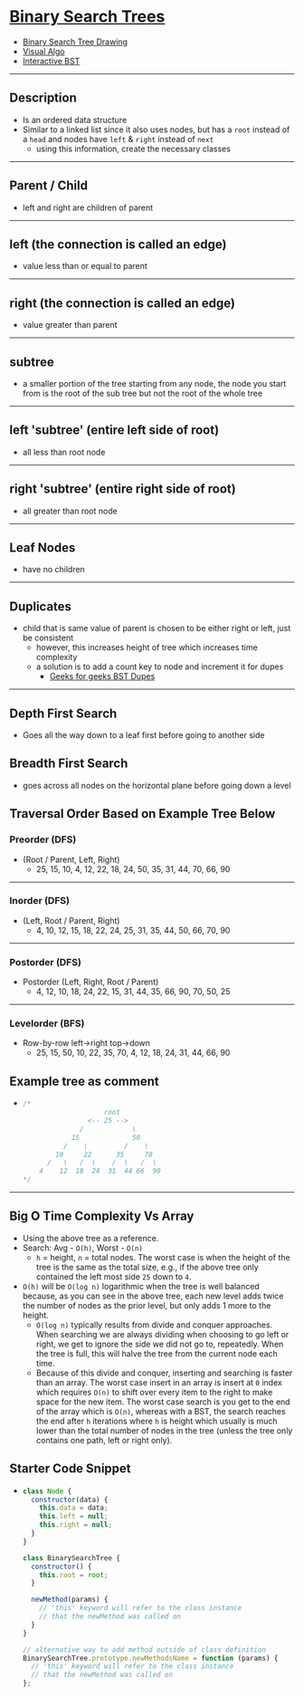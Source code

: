 # [Binary Search Trees](./index.js)

- [Binary Search Tree Drawing](https://cdn-media-1.freecodecamp.org/images/2rTqYlcrnWtICedt131tDft0CmkzZaViExJX)
- [Visual Algo](https://visualgo.net/en)
- [Interactive BST](http://btv.melezinek.cz/binary-search-tree.html)

---

## Description

- Is an ordered data structure
- Similar to a linked list since it also uses nodes, but has a `root` instead of a `head` and nodes have `left` & `right` instead of `next`
  - using this information, create the necessary classes

---

## Parent / Child

- left and right are children of parent

---

## left (the connection is called an edge)

- value less than or equal to parent

---

## right (the connection is called an edge)

- value greater than parent

---

## subtree

- a smaller portion of the tree starting from any node, the node you start from is the root of the sub tree but not the root of the whole tree

---

## left 'subtree' (entire left side of root)

- all less than root node

---

## right 'subtree' (entire right side of root)

- all greater than root node

---

## Leaf Nodes

- have no children

---

## Duplicates

- child that is same value of parent is chosen to be either right or left, just be consistent
  - however, this increases height of tree which increases time complexity
  - a solution is to add a count key to node and increment it for dupes
    - [Geeks for geeks BST Dupes](https://www.geeksforgeeks.org/how-to-handle-duplicates-in-binary-search-tree/)

---

## Depth First Search

- Goes all the way down to a leaf first before going to another side

## Breadth First Search

- goes across all nodes on the horizontal plane before going down a level

## Traversal Order Based on Example Tree Below

### Preorder (DFS)

- (Root / Parent, Left, Right)
  - 25, 15, 10, 4, 12, 22, 18, 24, 50, 35, 31, 44, 70, 66, 90

---

### Inorder (DFS)

- (Left, Root / Parent, Right)
  - 4, 10, 12, 15, 18, 22, 24, 25, 31, 35, 44, 50, 66, 70, 90

---

### Postorder (DFS)

- Postorder (Left, Right, Root / Parent)
  - 4, 12, 10, 18, 24, 22, 15, 31, 44, 35, 66, 90, 70, 50, 25

---

### Levelorder (BFS)

- Row-by-row left->right top->down
  - 25, 15, 50, 10, 22, 35, 70, 4, 12, 18, 24, 31, 44, 66, 90

## Example tree as comment

- ```js
  /*
                      root
                  <-- 25 -->
                /            \
              15             50
            /    \         /    \
          10     22      35     70
        /   \   /  \    /  \   /  \
      4    12  18  24  31  44 66  90
  */
  ```

---

## Big O Time Complexity Vs Array

- Using the above tree as a reference.
- Search: Avg - `O(h)`, Worst - `O(n)`
  - `h` = height, `n` = total nodes. The worst case is when the height of the tree is the same as the total size, e.g., if the above tree only contained the left most side `25` down to `4`.
- `O(h)` will be `O(log n)` logarithmic when the tree is well balanced because, as you can see in the above tree, each new level adds twice the number of nodes as the prior level, but only adds 1 more to the height.
  - `O(log n)` typically results from divide and conquer approaches. When searching we are always dividing when choosing to go left or right, we get to ignore the side we did not go to, repeatedly. When the tree is full, this will halve the tree from the current node each time.
  - Because of this divide and conquer, inserting and searching is faster than an array. The worst case insert in an array is insert at `0` index which requires `O(n)` to shift over every item to the right to make space for the new item. The worst case search is you get to the end of the array which is `O(n)`, whereas with a BST, the search reaches the end after `h` iterations where `h` is height which usually is much lower than the total number of nodes in the tree (unless the tree only contains one path, left or right only).

## Starter Code Snippet

- ```js
  class Node {
    constructor(data) {
      this.data = data;
      this.left = null;
      this.right = null;
    }
  }

  class BinarySearchTree {
    constructor() {
      this.root = root;
    }

    newMethod(params) {
      // 'this' keyword will refer to the class instance
      // that the newMethod was called on
    }
  }

  // alternative way to add method outside of class definition
  BinarySearchTree.prototype.newMethodsName = function (params) {
    // 'this' keyword will refer to the class instance
    // that the newMethod was called on
  };
  ```